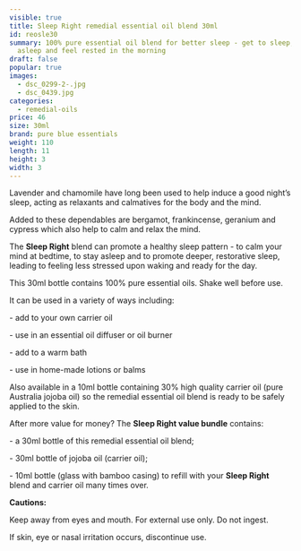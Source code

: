 ```yaml
---
visible: true
title: Sleep Right remedial essential oil blend 30ml
id: reosle30
summary: 100% pure essential oil blend for better sleep - get to sleep, stay
  asleep and feel rested in the morning
draft: false
popular: true
images:
  - dsc_0299-2-.jpg
  - dsc_0439.jpg
categories:
  - remedial-oils
price: 46
size: 30ml
brand: pure blue essentials
weight: 110
length: 11
height: 3
width: 3
---
```

Lavender and chamomile have long been used to help induce a good night’s sleep, acting as relaxants and calmatives for the body and the mind.

Added to these dependables are bergamot, frankincense, geranium and cypress which also help to calm and relax the mind.

The **Sleep Right** blend can promote a healthy sleep pattern - to calm your mind at bedtime, to stay asleep and to promote deeper, restorative sleep, leading to feeling less stressed upon waking and ready for the day.

This 30ml bottle contains 100% pure essential oils. Shake well before use.

It can be used in a variety of ways including:

\- add to your own carrier oil

\- use in an essential oil diffuser or oil burner

\- add to a warm bath

\- use in home-made lotions or balms

Also available in a 10ml bottle containing 30% high quality carrier oil (pure Australia jojoba oil) so the remedial essential oil blend is ready to be safely applied to the skin. 

After more value for money? The **Sleep Right value bundle** contains:

\- a 30ml bottle of this remedial essential oil blend;

\- 30ml bottle of jojoba oil (carrier oil);

\- 10ml bottle (glass with bamboo casing) to refill with your **Sleep Right** blend and carrier oil many times over.



**Cautions:**

Keep away from eyes and mouth. For external use only. Do not ingest.

If skin, eye or nasal irritation occurs, discontinue use.